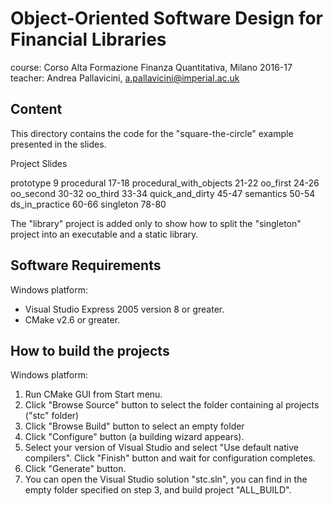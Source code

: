 Object-Oriented Software Design for Financial Libraries
=======================================================

course:  Corso Alta Formazione Finanza Quantitativa, Milano 2016-17
teacher: Andrea Pallavicini, a.pallavicini@imperial.ac.uk

Content
-------

This directory contains the code for the "square-the-circle" example presented in the slides.

Project                               Slides

prototype                              9
procedural                            17-18
procedural_with_objects               21-22
oo_first                              24-26
oo_second                             30-32
oo_third                              33-34
quick_and_dirty                       45-47
semantics                             50-54
ds_in_practice                        60-66
singleton                             78-80

The "library" project is added only to show how to split the "singleton" project into an executable and a static library.

Software Requirements
---------------------

Windows platform:

 - Visual Studio Express 2005 version 8 or greater.
 - CMake v2.6 or greater.

How to build the projects
-------------------------

Windows platform:

1. Run CMake GUI from Start menu.
2. Click "Browse Source" button to select the folder containing al projects ("stc" folder)
3. Click "Browse Build" button to select an empty folder
4. Click "Configure" button (a building wizard appears).
5. Select your version of Visual Studio and select "Use default native compilers". Click "Finish" button and wait for configuration completes.
6. Click "Generate" button.
7. You can open the Visual Studio solution "stc.sln", you can find in the empty folder specified on step 3, and build project "ALL_BUILD".
